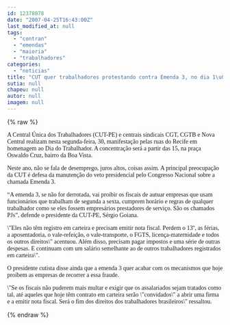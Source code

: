 ```yaml
---
id: 12378078
date: "2007-04-25T16:43:00Z"
last_modified_at: null
tags:
  - "contran"
  - "emendas"
  - "maioria"
  - "trabalhadores"
categories:
  - "noticias"
title: "CUT quer trabalhadores protestando contra Emenda 3, no dia 1\u00ba de Maio"
sutia: null
chapeu: null
autor: null
imagem: null
---
```

{% raw %}
<p><P><FONT face=Verdana>A Central Única dos Trabalhadores (CUT-PE) e centrais sindicais CGT, CGTB e Nova Central realizam nesta segunda-feira, 30, manifestação pelas ruas do Recife em homenagem ao Dia do Trabalhador. A concentração será a partir das 15, na praça Oswaldo Cruz, bairro da Boa Vista. </FONT></P></p>
<p><P><FONT face=Verdana>Neste ano, não se fala de desemprego, juros altos, coisas assim. A principal preocupação da CUT é defesa da manutenção do veto presidencial pelo Congresso Nacional sobre a chamada Emenda 3.</FONT></P></p>
<p><P><FONT face=Verdana>“A emenda 3, se não for derrotada, vai proibir os fiscais de autuar empresas que usam funcionários que trabalham de segunda a sexta, cumprem horário e regras de qualquer trabalhador como se eles fossem empresários prestadores de serviço. São os chamados PJs”, defende o presidente da CUT-PE, Sérgio Goiana.</FONT></P></p>
<p><P><FONT face=Verdana>\"Eles não têm registro em carteira e precisam emitir nota fiscal. Perdem o 13º, as férias, a aposentadoria, o vale-refeição, o vale-transporte, o FGTS, licença-maternidade e todos os outros direitos\" acentuou. Além disso, precisam pagar impostos e uma série de outras despesas. E continuam com um salário semelhante ao de outros trabalhadores registrados em carteira\".</FONT></P></p>
<p><P><FONT face=Verdana>O presidente cutista disse ainda que a emenda 3 quer acabar com os mecanismos que hoje proíbem as empresas de recorrer a essa fraude. </FONT></P></p>
<p><P><FONT face=Verdana>\"Se os fiscais não puderem mais multar e exigir que os assalariados sejam tratados como tal, até aqueles que hoje têm contrato em carteira serão \"convidados\" a abrir uma firma e a emitir nota fiscal. Será o fim dos direitos dos trabalhadores brasileiros\" ressaltou.</FONT></P> </p>
{% endraw %}